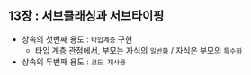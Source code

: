 ## 13장 : 서브클래싱과 서브타이핑

- 상속의 첫번째 용도 : `타입계층` 구현
    - 타입 계층 관점에서, 부모는 자식의 `일반화` / 자식은 부모의 `특수화`
- 상속의 두번째 용도 : `코드 재사용`
